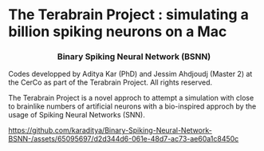 # The Terabrain Project : simulating a billion spiking neurons on a Mac

<h3 align="center">Binary Spiking Neural Network (BSNN)</h3>

Codes developped by Aditya Kar (PhD) and Jessim Ahdjoudj (Master 2) at the CerCo as part of the Terabrain Project. All rights reserved. 

The Terabrain Project is a novel approch to attempt a simulation with close to brainlike numbers of artificial neurons with a bio-inspired approch by the usage of Spiking Neural Networks (SNN).



https://github.com/karaditya/Binary-Spiking-Neural-Network-BSNN-/assets/65095697/d2d344d6-061e-48d7-ac73-ae60a1c8450c



